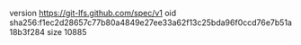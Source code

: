 version https://git-lfs.github.com/spec/v1
oid sha256:f1ec2d28657c77b80a4849e27ee33a62f13c25bda96f0ccd76e7b51a18b3f284
size 10885
